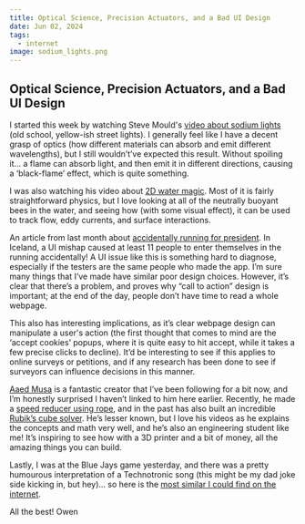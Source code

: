 ```yaml
---
title: Optical Science, Precision Actuators, and a Bad UI Design
date: Jun 02, 2024
tags:
  - internet
image: sodium_lights.png
---
```

## Optical Science, Precision Actuators, and a Bad UI Design

I started this week by watching Steve Mould's [video about sodium lights](https://www.youtube.com/watch?v=1o8ktldjcog) (old school, yellow-ish street lights). I generally feel like I have a decent grasp of optics (how different materials can absorb and emit different wavelengths), but I still wouldn’t’ve expected this result. Without spoiling it… a flame can absorb light, and then emit it in different directions, causing a ‘black-flame’ effect, which is quite something.

I was also watching his video about [2D water magic](https://www.youtube.com/watch?v=HiDHFg68BR0). Most of it is fairly straightforward physics, but I love looking at all of the neutrally buoyant bees in the water, and seeing how (with some visual effect), it can be used to track flow, eddy currents, and surface interactions.

An article from last month about [accidentally running for president](https://uxdesign.cc/how-do-you-accidentally-run-for-president-of-iceland-0d71a4785a1e). In Iceland, a UI mishap caused at least 11 people to enter themselves in the running accidentally! A UI issue like this is something hard to diagnose, especially if the testers are the same people who made the app. I’m sure many things that I’ve made have similar poor design choices. However, it’s clear that there’s a problem, and proves why “call to action” design is important; at the end of the day, people don’t have time to read a whole webpage.

This also has interesting implications, as it’s clear webpage design can manipulate a user's action (the first thought that comes to mind are the ‘accept cookies’ popups, where it is quite easy to hit accept, while it takes a few precise clicks to decline). It’d be interesting to see if this applies to online surveys or petitions, and if any research has been done to see if surveyors can influence decisions in this manner.

[Aaed Musa](https://www.youtube.com/@AaedMusa) is a fantastic creator that I’ve been following for a bit now, and I’m honestly surprised I haven’t linked to him here earlier. Recently, he made a [speed reducer using rope](https://www.youtube.com/watch?v=MwIBTbumd1Q), and in the past has also built an incredible [Rubik’s cube solver](https://www.youtube.com/watch?v=m0bMMALYMYk). He’s lesser known, but I love his videos as he explains the concepts and math very well, and he’s also an engineering student like me! It’s inspiring to see how with a 3D printer and a bit of money, all the amazing things you can build.

Lastly, I was at the Blue Jays game yesterday, and there was a pretty humourous interpretation of a Technotronic song (this might be my dad joke side kicking in, but hey)… so here is the [most similar I could find on the internet](https://www.youtube.com/watch?v=WIr_lD3l9Fg).

All the best!
Owen
